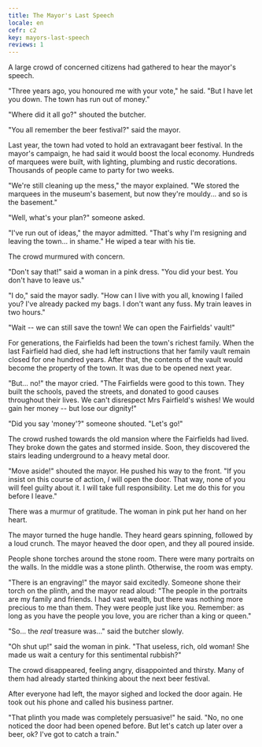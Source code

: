 ```yaml
---
title: The Mayor's Last Speech
locale: en
cefr: c2
key: mayors-last-speech
reviews: 1
---
```


A large crowd of concerned citizens had gathered to hear the mayor's speech.

"Three years ago, you honoured me with your vote," he said. "But I have let you down. The town has run out of money."

"Where did it all go?" shouted the butcher.

"You all remember the beer festival?" said the mayor.

Last year, the town had voted to hold an extravagant beer festival. In the mayor's campaign, he had said it would boost the local economy. Hundreds of marquees were built, with lighting, plumbing and rustic decorations. Thousands of people came to party for two weeks.

"We're still cleaning up the mess," the mayor explained. "We stored the marquees in the museum's basement, but now they're mouldy... and so is the basement."

"Well, what's your plan?" someone asked.

"I've run out of ideas," the mayor admitted. "That's why I'm resigning and leaving the town... in shame." He wiped a tear with his tie.

The crowd murmured with concern.

"Don't say that!" said a woman in a pink dress. "You did your best. You don't have to leave us."

"I do," said the mayor sadly. "How can I live with you all, knowing I failed you? I've already packed my bags. I don't want any fuss. My train leaves in two hours."

"Wait -- we can still save the town! We can open the Fairfields' vault!"

For generations, the Fairfields had been the town's richest family. When the last Fairfield had died, she had left instructions that her family vault remain closed for one hundred years. After that, the contents of the vault would become the property of the town. It was due to be opened next year.

"But... no!" the mayor cried. "The Fairfields were good to this town. They built the schools, paved the streets, and donated to good causes throughout their lives. We can't disrespect Mrs Fairfield's wishes! We would gain her money -- but lose our dignity!"

"Did you say 'money'?" someone shouted. "Let's go!"

The crowd rushed towards the old mansion where the Fairfields had lived. They broke down the gates and stormed inside. Soon, they discovered the stairs leading underground to a heavy metal door.

"Move aside!" shouted the mayor. He pushed his way to the front. "If you insist on this course of action, *I* will open the door. That way, none of you will feel guilty about it. I will take full responsibility. Let me do this for you before I leave."

There was a murmur of gratitude. The woman in pink put her hand on her heart.

The mayor turned the huge handle. They heard gears spinning, followed by a loud crunch. The mayor heaved the door open, and they all poured inside.

People shone torches around the stone room. There were many portraits on the walls. In the middle was a stone plinth. Otherwise, the room was empty.

"There is an engraving!" the mayor said excitedly. Someone shone their torch on the plinth, and the mayor read aloud: "The people in the portraits are my family and friends. I had vast wealth, but there was nothing more precious to me than them. They were people just like you. Remember: as long as you have the people you love, you are richer than a king or queen."

"So... the *real* treasure was..." said the butcher slowly.

"Oh shut up!" said the woman in pink. "That useless, rich, old woman! She made us wait a century for this sentimental rubbish?"

The crowd disappeared, feeling angry, disappointed and thirsty. Many of them had already started thinking about the next beer festival.

After everyone had left, the mayor sighed and locked the door again. He took out his phone and called his business partner.

"That plinth you made was completely persuasive!" he said. "No, no one noticed the door had been opened before. But let's catch up later over a beer, ok? I've got to catch a train."